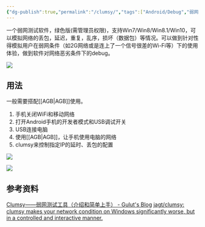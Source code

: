 ```yaml
---
{"dg-publish":true,"permalink":"/clumsy/","tags":["Android/Debug","弱网模拟"],"noteIcon":""}
---
```



一个弱网测试软件，绿色版(需管理员权限)，支持Win7/Win8/Win8.1/Win10，可以模拟网络的丢包，延迟，重复，乱序，损坏（数据包）等情况。可以做到针对性得模拟用户在弱网条件（如2G网络或是连上了一个信号很差的Wi-Fi等）下的使用体验，做到软件对网络恶劣条件下的debug。

![](https://i.imgur.com/q0VcpNl.jpg)


## 用法
一般需要搭配[[AGB\|AGB]]使用。
1. 手机关闭WiFi和移动网络
2. 打开Android手机的开发者模式和USB调试开关
3. USB连接电脑
4. 使用[[AGB\|AGB]]，让手机使用电脑的网络
5. clumsy来控制指定IP的延时、丢包的配置

![](https://i.imgur.com/VweIPtO.png)



![](https://i.imgur.com/nxbIJRW.png)





## 参考资料
[Clumsy——弱网测试工具（介绍和简单上手） - Gulut's Blog](https://gulut.github.io/gulut-blog/post1/2020/09/20/2020-09-20-clumsy-a-bad-net-test-tool/)
[jagt/clumsy: clumsy makes your network condition on Windows significantly worse, but in a controlled and interactive manner.](https://github.com/jagt/clumsy)

